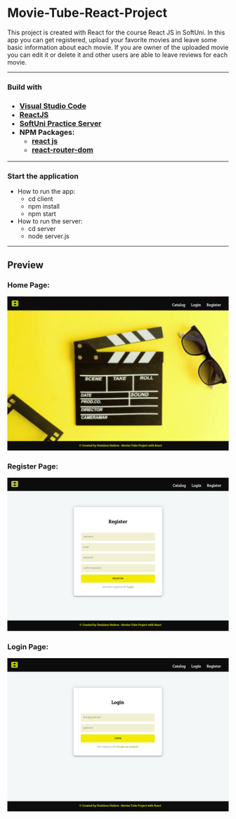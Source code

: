 <h1> Movie-Tube-React-Project </h1>

<p> This project is created with React for the course React JS in SoftUni.
In this app you can get registered, upload your favorite movies and leave some basic information about each movie. If you are owner of the uploaded movie you can edit it or delete it and other users are able to leave reviews for each movie. </p>

-------------------------------------------------------------------------------------------------------------------------------------------------------------------------

<h3> Build with <h3>
  
  - [Visual Studio Code](https://code.visualstudio.com/ "Visual Studio Code")
  - [ReactJS](https://react.dev/)
  - [SoftUni Practice Server](https://github.com/softuni-practice-server/softuni-practice-server)
  - NPM Packages:
    - [react js](https://www.npmjs.com/package/react)
    - [react-router-dom](https://reactrouter.com/en/main/start/tutorial)

 -----------------------------------------------------------------------------------------------------------------------------------------------------------------------
<h3>Start the application </h3>  

- How to run the app:
  - cd client
  - npm install
  - npm start
- How to run the server:
  - cd server
  - node server.js

-------------------------------------------------------------------------------------------------------------------------------------------------------------------------
  
  <h2>Preview</h2>
  
 ### Home Page:
  ![Home](https://github.com/DesislavaSN/movie-tube-react-project/raw/main/screenshots/home-page.PNG)
  
 ### Register Page:
  ![Register](https://github.com/DesislavaSN/movie-tube-react-project/raw/main/screenshots/register-page.PNG)
  
 ### Login Page:
  ![Login](https://github.com/DesislavaSN/movie-tube-react-project/raw/main/screenshots/login-page.PNG)
